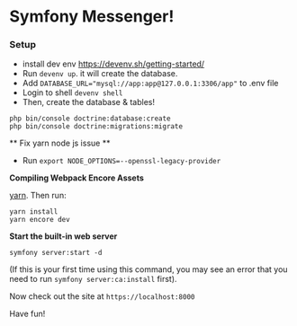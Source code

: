 # Symfony Messenger!

### Setup
- install dev env https://devenv.sh/getting-started/
- Run `devenv up`. it will create the database.
- Add `DATABASE_URL="mysql://app:app@127.0.0.1:3306/app"` to .env file
- Login to shell `devenv shell`
- Then, create the database & tables!

```
php bin/console doctrine:database:create
php bin/console doctrine:migrations:migrate
```

** Fix yarn node js issue **

- Run `export NODE_OPTIONS=--openssl-legacy-provider`

**Compiling Webpack Encore Assets**

[yarn](https://yarnpkg.com). Then run:

```
yarn install
yarn encore dev
```

**Start the built-in web server**

```
symfony server:start -d
```

(If this is your first time using this command, you may see an
error that you need to run `symfony server:ca:install` first).

Now check out the site at `https://localhost:8000`

Have fun!

